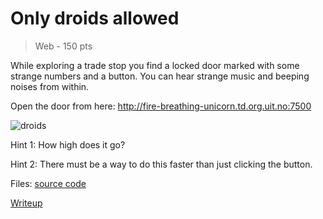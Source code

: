 # Only droids allowed
> Web - 150 pts

While exploring a trade stop you find a locked door marked with some strange numbers and a button.
You can hear strange music and beeping noises from within.

Open the door from here: http://fire-breathing-unicorn.td.org.uit.no:7500

![droids](https://c.tenor.com/8-NM974OdjMAAAAd/star-wars-droids.gif)

Hint 1: How high does it go?

Hint 2: There must be a way to do this faster than just clicking the button.

Files: [source code](./src/only-droids)

[Writeup](./writeup.md)
